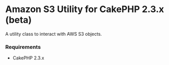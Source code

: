 # Amazon S3 Utility for CakePHP 2.3.x (beta)

A utility class to interact with AWS S3 objects. 

### Requirements

* CakePHP 2.3.x